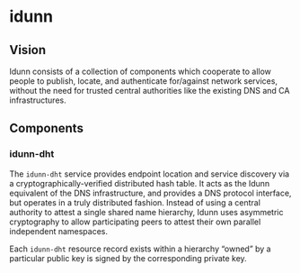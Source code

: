 # idunn

## Vision

Idunn consists of a collection of components which cooperate to allow people to
publish, locate, and authenticate for/against network services, without the need
for trusted central authorities like the existing DNS and CA infrastructures.

## Components

### idunn-dht

The `idunn-dht` service provides endpoint location and service discovery via a
cryptographically-verified distributed hash table.  It acts as the Idunn
equivalent of the DNS infrastructure, and provides a DNS protocol interface, but
operates in a truly distributed fashion.  Instead of using a central authority
to attest a single shared name hierarchy, Idunn uses asymmetric cryptography to
allow participating peers to attest their own parallel independent namespaces.

Each `idunn-dht` resource record exists within a hierarchy “owned” by a
particular public key is signed by the corresponding private key.
